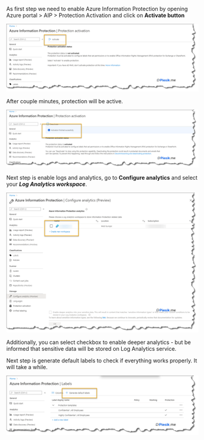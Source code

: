 As first step we need to enable Azure Information Protection by opening Azure portal > AIP > Protection Activation and click on **Activate button**

!["](/assets/images/posts/aip_01/01.png)

After couple minutes, protection will be active. 

!["](/assets/images/posts/aip_01/02.png)

Next step is enable logs and analytics, go to **Configure analytics** and select your ***Log Analytics workspace***.

!["](/assets/images/posts/aip_01/03.png)

Additionally, you can select checkbox to enable deeper analytics - but be informed that sensitive data will be stored on Log Analytics service.

Next step is generate default labels to check if everything works properly. It will take a while.

!["](/assets/images/posts/aip_01/04.png)